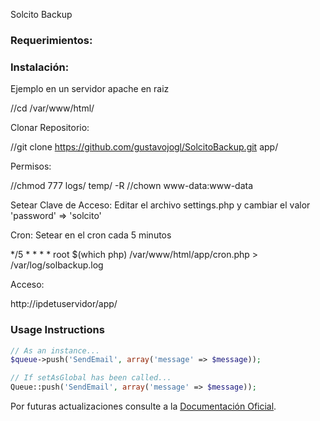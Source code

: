 Solcito Backup

### Requerimientos:


### Instalación:

Ejemplo en un servidor apache en raiz

//cd /var/www/html/

Clonar Repositorio:

//git clone https://github.com/gustavojogl/SolcitoBackup.git app/

Permisos:

//chmod 777 logs/ temp/ -R
//chown www-data:www-data

Setear Clave de Acceso:
Editar el archivo settings.php y cambiar el valor 'password' => 'solcito' 

Cron:
Setear en el cron cada 5 minutos 

*/5 * * * * root $(which php) /var/www/html/app/cron.php > /var/log/solbackup.log
	
Acceso:

http://ipdetuservidor/app/


### Usage Instructions
```PHP
// As an instance...
$queue->push('SendEmail', array('message' => $message));

// If setAsGlobal has been called...
Queue::push('SendEmail', array('message' => $message));
```

Por futuras actualizaciones consulte a la [Documentación Oficial](http://www.idibox.com).

